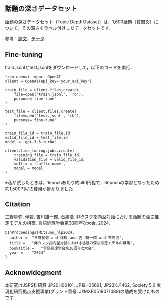 ## 話題の深さデータセット
話題の深さデータセット（Topic Depth Dataset）は，1,600話題（質問文）について，その深さをラベル付けしたデータセットです．

参考：[論文](https://www.anlp.jp/proceedings/annual_meeting/2024/pdf_dir/B11-5.pdf)，[データ](https://github.com/IshiguroLab/TopicDepthDataset/tree/main/data)

## Fine-tuning
train.jsonlとtest.jsonlをダウンロードして，以下のコードを実行．
```
from openai import OpenAI
client = OpenAI(api_key='your_api_key')

train_file = client.files.create(
    file=open('train.jsonl', 'rb'),
    purpose='fine-tune'
)

test_file = client.files.create(
    file=open('test.jsonl', 'rb'),
    purpose='fine-tune'
)

train_file_id = train_file.id
valid_file_id = test_file.id
model = 'gpt-3.5-turbo'

client.fine_tuning.jobs.create(
    training_file = train_file_id,
    validation_file = valid_file_id,
    suffix = 'suffix_name',
    model = model
)
```
※私が試したときは，1epochあたり約500円程で，3epochの学習となったため約1,500円程の費用が掛かりました．

## Citation
三野星弥, 伴碧, 吉川雄一郎, 石黒浩. 非タスク指向型対話における話題の深さ推定モデルの構築. 言語処理学会第30回年次大会, 2024.
```
@InProceedings{Mitsuno_nlp2024,
  author = 	"三野星弥 and 伴碧 and 吉川雄一郎 and 石黒浩",
  title = 	"非タスク指向型対話における話題の深さ推定モデルの構築",
  booktitle = 	"言語処理学会第30回年次大会",
  year =	"2024"
}
```

## Acknowldegment
本研究はJSPS科研費 JP20H00101, JP19H05691, JP23KJ1462, Society 5.0 実現化研究拠点支援事業(グラント番号: JPMXP0518071489)の助成を受けたものです．

